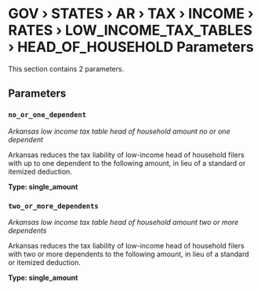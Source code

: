 # GOV › STATES › AR › TAX › INCOME › RATES › LOW_INCOME_TAX_TABLES › HEAD_OF_HOUSEHOLD Parameters

This section contains 2 parameters.

## Parameters

### `no_or_one_dependent`
*Arkansas low income tax table head of household amount no or one dependent*

Arkansas reduces the tax liability of low-income head of household filers with up to one dependent to the following amount, in lieu of a standard or itemized deduction.

**Type: single_amount**


### `two_or_more_dependents`
*Arkansas low income tax table head of household amount two or more dependents*

Arkansas reduces the tax liability of low-income head of household filers with two or more dependents to the following amount, in lieu of a standard or itemized deduction.

**Type: single_amount**

